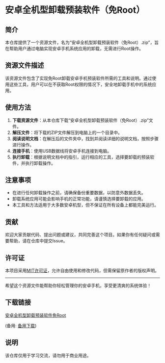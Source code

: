 # 安卓全机型卸载预装软件（免Root）

## 简介
本仓库提供了一个资源文件，名为“安卓全机型卸载预装软件（免Root）.zip”，旨在帮助用户通过电脑实现安卓手机系统应用的卸载，无需进行Root操作。

## 资源文件描述
该资源文件包含了实现免Root卸载安卓手机预装软件所需的工具和说明。通过使用这些工具，用户可以在不获取Root权限的情况下，安全地卸载手机中的系统应用。

## 使用方法
1. **下载资源文件**：从本仓库下载“安卓全机型卸载预装软件（免Root）.zip”文件。
2. **解压文件**：将下载的ZIP文件解压到电脑上的一个目录中。
3. **阅读说明文档**：在解压后的文件夹中，找到并阅读详细的说明文档，按照步骤进行操作。
4. **连接手机**：使用USB数据线将安卓手机连接到电脑。
5. **执行卸载**：根据说明文档中的指引，运行相应的工具，选择要卸载的预装软件，并执行卸载操作。

## 注意事项
- 在进行任何卸载操作之前，请确保备份重要数据，以防意外数据丢失。
- 卸载系统应用可能会影响手机的正常功能，请谨慎选择要卸载的应用。
- 本工具和方法适用于大多数安卓机型，但不保证在所有设备上都能完美运行。

## 贡献
欢迎大家贡献代码、提出问题或建议，共同完善这个项目。如果你有任何疑问或需要帮助，请在仓库中提交Issue。

## 许可证
本项目采用[MIT许可证](LICENSE)，允许自由使用和修改代码，但需保留原作者的版权声明。

---

希望这个资源文件能帮助你轻松管理你的安卓手机，享受更清爽的系统体验！

## 下载链接
[安卓全机型卸载预装软件免Root](https://pan.quark.cn/s/1898bea205ac) 

(备用: [备用下载](https://pan.baidu.com/s/1XotyNFWHqd8pD9NpxYbBxQ?pwd=1234))

## 说明

该仓库仅用于学习交流，请勿用于商业用途。
